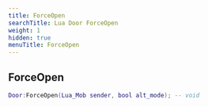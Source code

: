 ```yaml
---
title: ForceOpen
searchTitle: Lua Door ForceOpen
weight: 1
hidden: true
menuTitle: ForceOpen
---
```

## ForceOpen
```lua
Door:ForceOpen(Lua_Mob sender, bool alt_mode); -- void
```